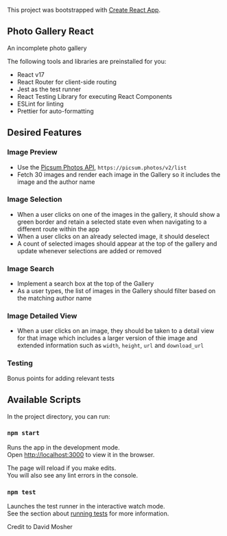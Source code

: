 This project was bootstrapped with [Create React App](https://github.com/facebook/create-react-app).

## Photo Gallery React

An incomplete photo gallery

The following tools and libraries are preinstalled for you:

- React v17
- React Router for client-side routing
- Jest as the test runner
- React Testing Library for executing React Components
- ESLint for linting
- Prettier for auto-formatting

## Desired Features

### Image Preview

- Use the [Picsum Photos API](https://picsum.photos), `https://picsum.photos/v2/list`
- Fetch 30 images and render each image in the Gallery so it includes the image and the author name

### Image Selection

- When a user clicks on one of the images in the gallery, it should show a green border and retain a selected state even when navigating to a different route within the app
- When a user clicks on an already selected image, it should deselect
- A count of selected images should appear at the top of the gallery and update whenever selections are added or removed

### Image Search

- Implement a search box at the top of the Gallery
- As a user types, the list of images in the Gallery should filter based on the matching author name

### Image Detailed View

- When a user clicks on an image, they should be taken to a detail view for that image which includes a larger version of thie image and extended information such as `width`, `height`, `url` and `download_url`

### Testing

Bonus points for adding relevant tests

## Available Scripts

In the project directory, you can run:

### `npm start`

Runs the app in the development mode.\
Open [http://localhost:3000](http://localhost:3000) to view it in the browser.

The page will reload if you make edits.\
You will also see any lint errors in the console.

### `npm test`

Launches the test runner in the interactive watch mode.\
See the section about [running tests](https://facebook.github.io/create-react-app/docs/running-tests) for more information.

Credit to David Mosher
